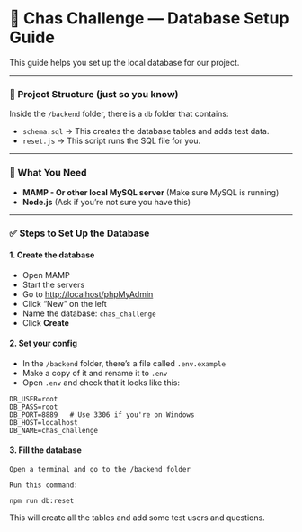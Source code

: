 # 📘 Chas Challenge — Database Setup Guide

This guide helps you set up the local database for our project.

---

### 📁 Project Structure (just so you know)

Inside the `/backend` folder, there is a `db` folder that contains:

- `schema.sql` → This creates the database tables and adds test data.
- `reset.js` → This script runs the SQL file for you.

---

### 🧰 What You Need

- **MAMP - Or other local MySQL server** (Make sure MySQL is running)
- **Node.js** (Ask if you’re not sure you have this)

---

### ✅ Steps to Set Up the Database

#### 1. Create the database

- Open MAMP
- Start the servers
- Go to [http://localhost/phpMyAdmin](http://localhost/phpMyAdmin)
- Click “New” on the left
- Name the database: `chas_challenge`
- Click **Create**

#### 2. Set your config

- In the `/backend` folder, there’s a file called `.env.example`
- Make a copy of it and rename it to `.env`
- Open `.env` and check that it looks like this:

```env
DB_USER=root
DB_PASS=root
DB_PORT=8889   # Use 3306 if you're on Windows
DB_HOST=localhost
DB_NAME=chas_challenge
```

#### 3. Fill the database

    Open a terminal and go to the /backend folder

    Run this command:

    npm run db:reset

This will create all the tables and add some test users and questions.
